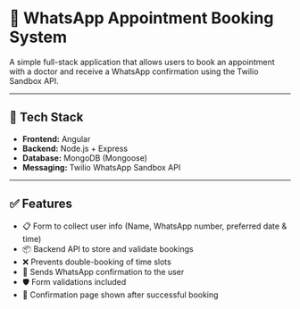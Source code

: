 # 📅 WhatsApp Appointment Booking System

A simple full-stack application that allows users to book an appointment with a doctor and receive a WhatsApp confirmation using the Twilio Sandbox API.

---

## 🔧 Tech Stack

- **Frontend:** Angular
- **Backend:** Node.js + Express
- **Database:** MongoDB (Mongoose)
- **Messaging:** Twilio WhatsApp Sandbox API

---

## ✅ Features

- 📋 Form to collect user info (Name, WhatsApp number, preferred date & time)
- 📦 Backend API to store and validate bookings
- ❌ Prevents double-booking of time slots
- 📲 Sends WhatsApp confirmation to the user
- 🛡️ Form validations included
- 🧾 Confirmation page shown after successful booking
